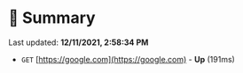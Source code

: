 # 📖 Summary
Last updated: **12/11/2021, 2:58:34 PM**

- `GET` [https://google.com](https://google.com) - **Up** (191ms)
